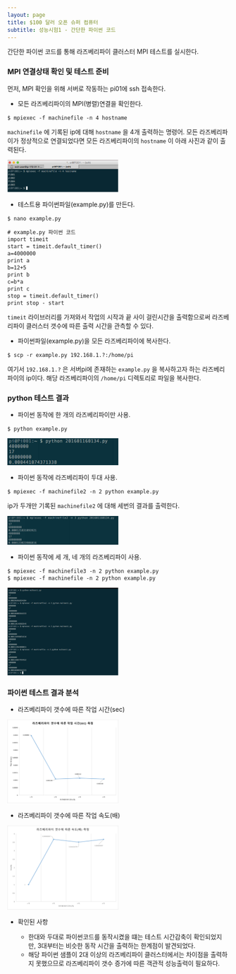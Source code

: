 ```yaml
---
layout: page
title: $100 달러 오픈 슈퍼 컴퓨터
subtitle: 성능시험1 - 간단한 파이썬 코드
---
```


간단한 파이썬 코드를 통해 라즈베리파이 클러스터 MPI 테스트를 실시한다.

### MPI 연결상태 확인 및 테스트 준비

먼저, MPI 확인을 위해 서버로 작동하는 pi01에 ssh 접속한다.


- 모든 라즈베리파이의 MPI(병렬)연결을 확인한다.

~~~ {.python}
$ mpiexec -f machinefile -n 4 hostname
~~~

`machinefile` 에 기록된 ip에 대해 `hostname` 을 4개 출력하는 명령어.
모든 라즈베리파이가 정상적으로 연결되었다면 모든 라즈베리파이의 `hostname` 이 아래 사진과 같이 출력된다.


<img src="fig/rpi-MPI_4connected.png" alt="라즈베리파이 MPI 연결확인" width="50%" />

- 테스트용 파이썬파일(example.py)를 만든다.

~~~ {.python}
$ nano example.py
~~~

~~~ {.output}
# example.py 파이썬 코드
import timeit
start = timeit.default_timer()
a=4000000
print a
b=12+5
print b
c=b*a
print c
stop = timeit.default_timer()
print stop - start
~~~

`timeit` 라이브러리를 가져와서 작업의 시작과 끝 사이 걸린시간을 출력함으로써 라즈베리파이 클러스터 갯수에 따른 출력 시간을 관측할 수 있다.

- 파이썬파일(example.py)을 모든 라즈베리파이에 복사한다.

~~~ {.python}
$ scp -r example.py 192.168.1.?:/home/pi
~~~

여기서 `192.168.1.?` 은 서버pi에 존재하는 `example.py` 을 복사하고자 하는 라즈베리파이의 ip이다.
해당 라즈베리파이의 `/home/pi` 디렉토리로 파일을 복사한다.


### python 테스트 결과

- 파이썬 동작에 한 개의 라즈베리파이만 사용.

~~~ {.python}
$ python example.py
~~~

<img src="fig/rpi-pythontest_one.png" alt="라즈베리파이 MPI 연결확인" width="50%" />

- 파이썬 동작에 라즈베리파이 두대 사용.

~~~ {.python}
$ mpiexec -f machinefile2 -n 2 python example.py
~~~

ip가 두개만 기록된 `machinefile2` 에 대해 세번의 결과를 출력한다.

<img src="fig/rpi-pythontest_two.png" alt="라즈베리파이 MPI 연결확인" width="50%" />

- 파이썬 동작에 세 개, 네 개의 라즈베리파이 사용.

~~~ {.python}
$ mpiexec -f machinefile3 -n 2 python example.py
$ mpiexec -f machinefile -n 2 python example.py
~~~

<img src="fig/rpi-pythontest_onetofour.png" alt="라즈베리파이 MPI 연결확인" width="50%" />

### 파이썬 테스트 결과 분석

- 라즈베리파이 갯수에 따른 작업 시간(sec)

<img src="fig/rpi-pythontest_Tchart.png" alt="라즈베리파이 MPI 연결확인" width="50%" />

- 라즈베리파이 갯수에 따른 작업 속도(배)

<img src="fig/rpi-pythontest_Vchart.png" alt="라즈베리파이 MPI 연결확인" width="50%" />

- 확인된 사항

    + 한대와 두대로 파이썬코드를 동작시켰을 떄는 테스트 시간감축이 확인되었지만, 3대부터는 비슷한 동작 시간을 출력하는 한계점이 발견되었다.
    + 해당 파이썬 샘플이 2대 이상의 라즈베리파이 클러스터에서는 차이점을 출력하지 못했으므로 라즈베리파이 갯수 증가에 따른 객관적 성능출력이 필요하다.